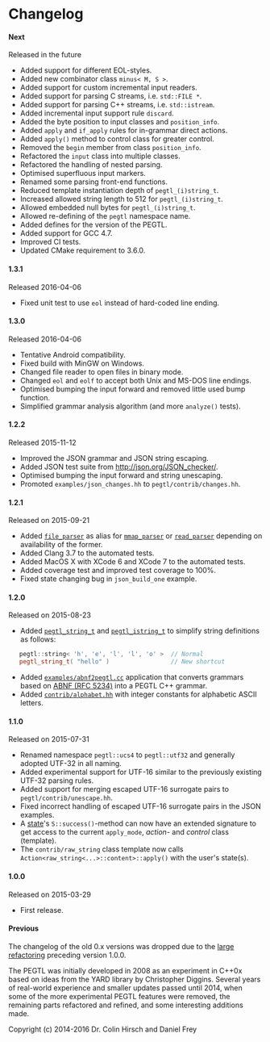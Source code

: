 # Changelog

#### Next

Released in the future

* Added support for different EOL-styles.
* Added new combinator class `minus< M, S >`.
* Added support for custom incremental input readers.
* Added support for parsing C streams, i.e. `std::FILE *`.
* Added support for parsing C++ streams, i.e. `std::istream`.
* Added incremental input support rule `discard`.
* Added the byte position to input classes and `position_info`.
* Added `apply` and `if_apply` rules for in-grammar direct actions.
* Added `apply()` method to control class for greater control.
* Removed the `begin` member from class `position_info`.
* Refactored the `input` class into multiple classes.
* Refactored the handling of nested parsing.
* Optimised superfluous input markers.
* Renamed some parsing front-end functions.
* Reduced template instantiation depth of `pegtl_(i)string_t`.
* Increased allowed string length to 512 for `pegtl_(i)string_t`.
* Allowed embedded null bytes for `pegtl_(i)string_t`.
* Allowed re-defining of the `pegtl` namespace name.
* Added defines for the version of the PEGTL.
* Added support for GCC 4.7.
* Improved CI tests.
* Updated CMake requirement to 3.6.0.

#### 1.3.1

Released 2016-04-06

* Fixed unit test to use `eol` instead of hard-coded line ending.

#### 1.3.0

Released 2016-04-06

* Tentative Android compatibility.
* Fixed build with MinGW on Windows.
* Changed file reader to open files in binary mode.
* Changed `eol` and `eolf` to accept both Unix and MS-DOS line endings.
* Optimised bumping the input forward and removed little used bump function.
* Simplified grammar analysis algorithm (and more `analyze()` tests).

#### 1.2.2

Released 2015-11-12

* Improved the JSON grammar and JSON string escaping.
* Added JSON test suite from http://json.org/JSON_checker/.
* Optimised bumping the input forward and string unescaping.
* Promoted `examples/json_changes.hh` to `pegtl/contrib/changes.hh`.

#### 1.2.1

Released on 2015-09-21

* Added [`file_parser`](Parser-Reference.md#parser-classes) as alias for [`mmap_parser`](Parser-Reference.md#parser-classes) or [`read_parser`](Parser-Reference.md#parser-classes) depending on availability of the former.
* Added Clang 3.7 to the automated tests.
* Added MacOS X with XCode 6 and XCode 7 to the automated tests.
* Added coverage test and improved test coverage to 100%.
* Fixed state changing bug in `json_build_one` example.

#### 1.2.0

Released on 2015-08-23

* Added [`pegtl_string_t`](Rule-Reference.md#pegtl_string_t--) and [`pegtl_istring_t`](Rule-Reference.md#pegtl_istring_t--) to simplify string definitions as follows:
```c++
   pegtl::string< 'h', 'e', 'l', 'l', 'o' >  // Normal
   pegtl_string_t( "hello" )                 // New shortcut
```
* Added [`examples/abnf2pegtl.cc`](Contrib-and-Examples.md#examplesabnf2pegtlcc) application that converts grammars based on [ABNF (RFC 5234)](https://tools.ietf.org/html/rfc5234) into a PEGTL C++ grammar.
* Added [`contrib/alphabet.hh`](Contrib-and-Examples.md#pegtlcontribalphabethh) with integer constants for alphabetic ASCII letters.

#### 1.1.0

Released on 2015-07-31

* Renamed namespace `pegtl::ucs4` to `pegtl::utf32` and generally adopted UTF-32 in all naming.
* Added experimental support for UTF-16 similar to the previously existing UTF-32 parsing rules.
* Added support for merging escaped UTF-16 surrogate pairs to `pegtl/contrib/unescape.hh`.
* Fixed incorrect handling of escaped UTF-16 surrogate pairs in the JSON examples.
* A [state](Rule-Reference.md#state-s-r-)'s `S::success()`-method can now have an extended signature to get access to the current `apply_mode`, *action*- and *control* class (template).
* The `contrib/raw_string` class template now calls `Action<raw_string<...>::content>::apply()` with the user's state(s).

#### 1.0.0

Released on 2015-03-29

* First release.

#### Previous

The changelog of the old 0.x versions was dropped due to the [large refactoring](2014-Refactoring.md) preceding version 1.0.0.

The PEGTL was initially developed in 2008 as an experiment in C++0x based on ideas from the YARD library by Christopher Diggins.
Several years of real-world experience and smaller updates passed until 2014, when some of the more experimental PEGTL features were removed, the remaining parts refactored and refined, and some interesting additions made.

Copyright (c) 2014-2016 Dr. Colin Hirsch and Daniel Frey
